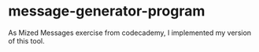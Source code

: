 # message-generator-program
As Mized Messages exercise from codecademy, I implemented my version of this tool.
